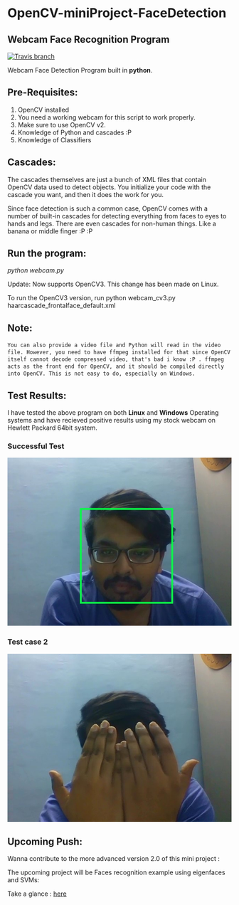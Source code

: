 # OpenCV-miniProject-FaceDetection
## Webcam Face Recognition Program
[![Travis branch](https://img.shields.io/travis/rust-lang/rust/master.svg)]()

Webcam Face Detection Program built in **python**.

## Pre-Requisites:
1. OpenCV installed
2. You need a working webcam for this script to work properly.
3. Make sure to use OpenCV v2.
4. Knowledge of Python and cascades :P
5. Knowledge of Classifiers 

## Cascades:
 The cascades themselves are just a bunch of XML files that contain OpenCV data used to detect objects. You initialize your code with the cascade you want, and then it does the work for you.

Since face detection is such a common case, OpenCV comes with a number of built-in cascades for detecting everything from faces to eyes to hands and legs. There are even cascades for non-human things. Like a banana or middle finger :P :P 


## Run the program:

*python webcam.py*


Update: Now supports OpenCV3. This change has been made on Linux.

To run the OpenCV3 version, run python webcam_cv3.py haarcascade_frontalface_default.xml

## Note:

~~~~
You can also provide a video file and Python will read in the video file. However, you need to have ffmpeg installed for that since OpenCV itself cannot decode compressed video, that's bad i know :P . ffmpeg acts as the front end for OpenCV, and it should be compiled directly into OpenCV. This is not easy to do, especially on Windows.

~~~~


## Test Results:

I have tested the above program on both **Linux** and **Windows** Operating systems and have recieved positive results using my stock webcam on
Hewlett Packard 64bit system.

### Successful Test
<img src ="test_images/t1.JPG" />

### Test case 2
<img src ="test_images/t2.JPG" />


## Upcoming Push:

Wanna contribute to the more advanced version 2.0 of this mini project :

The upcoming project will be Faces recognition example using eigenfaces and SVMs:

Take a glance : [here](http://scikit-learn.sourceforge.net/0.6/auto_examples/applications/plot_face_recognition.html)



